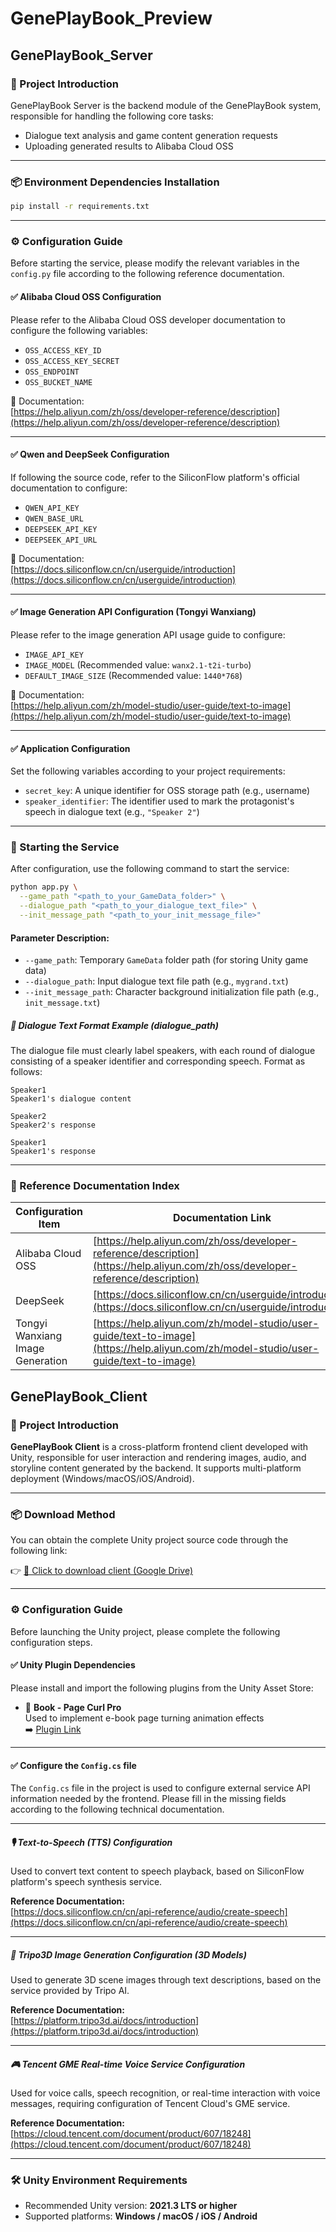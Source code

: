 # GenePlayBook_Preview

## GenePlayBook_Server

### 🧩 Project Introduction

GenePlayBook Server is the backend module of the GenePlayBook system, responsible for handling the following core tasks:

- Dialogue text analysis and game content generation requests
- Uploading generated results to Alibaba Cloud OSS

---

### 📦 Environment Dependencies Installation

```bash
pip install -r requirements.txt
```

---

### ⚙️ Configuration Guide

Before starting the service, please modify the relevant variables in the `config.py` file according to the following reference documentation.

#### ✅ Alibaba Cloud OSS Configuration

Please refer to the Alibaba Cloud OSS developer documentation to configure the following variables:

- `OSS_ACCESS_KEY_ID`
- `OSS_ACCESS_KEY_SECRET`
- `OSS_ENDPOINT`
- `OSS_BUCKET_NAME`

📘 Documentation:  
[https://help.aliyun.com/zh/oss/developer-reference/description](https://help.aliyun.com/zh/oss/developer-reference/description)

---

#### ✅ Qwen and DeepSeek Configuration

If following the source code, refer to the SiliconFlow platform's official documentation to configure:

- `QWEN_API_KEY`
- `QWEN_BASE_URL`
- `DEEPSEEK_API_KEY`
- `DEEPSEEK_API_URL`

📘 Documentation:  
[https://docs.siliconflow.cn/cn/userguide/introduction](https://docs.siliconflow.cn/cn/userguide/introduction)

---

#### ✅ Image Generation API Configuration (Tongyi Wanxiang)

Please refer to the image generation API usage guide to configure:

- `IMAGE_API_KEY`
- `IMAGE_MODEL` (Recommended value: `wanx2.1-t2i-turbo`)
- `DEFAULT_IMAGE_SIZE` (Recommended value: `1440*768`)

📘 Documentation:  
[https://help.aliyun.com/zh/model-studio/user-guide/text-to-image](https://help.aliyun.com/zh/model-studio/user-guide/text-to-image)

---

#### ✅ Application Configuration

Set the following variables according to your project requirements:

- `secret_key`: A unique identifier for OSS storage path (e.g., username)
- `speaker_identifier`: The identifier used to mark the protagonist's speech in dialogue text (e.g., `"Speaker 2"`)

---

### 🚀 Starting the Service

After configuration, use the following command to start the service:

```bash
python app.py \
  --game_path "<path_to_your_GameData_folder>" \
  --dialogue_path "<path_to_your_dialogue_text_file>" \
  --init_message_path "<path_to_your_init_message_file>"
```

#### Parameter Description:

- `--game_path`: Temporary `GameData` folder path (for storing Unity game data)
- `--dialogue_path`: Input dialogue text file path (e.g., `mygrand.txt`)
- `--init_message_path`: Character background initialization file path (e.g., `init_message.txt`)

##### 📄 Dialogue Text Format Example (dialogue_path)

The dialogue file must clearly label speakers, with each round of dialogue consisting of a speaker identifier and corresponding speech. Format as follows:

```
Speaker1
Speaker1's dialogue content

Speaker2
Speaker2's response

Speaker1
Speaker1's response
```

---

### 🔗 Reference Documentation Index

| Configuration Item | Documentation Link |
|--------|----------|
| Alibaba Cloud OSS | [https://help.aliyun.com/zh/oss/developer-reference/description](https://help.aliyun.com/zh/oss/developer-reference/description) |
| DeepSeek | [https://docs.siliconflow.cn/cn/userguide/introduction](https://docs.siliconflow.cn/cn/userguide/introduction) |
| Tongyi Wanxiang Image Generation | [https://help.aliyun.com/zh/model-studio/user-guide/text-to-image](https://help.aliyun.com/zh/model-studio/user-guide/text-to-image) |

## GenePlayBook_Client

### 🧩 Project Introduction

**GenePlayBook Client** is a cross-platform frontend client developed with Unity, responsible for user interaction and rendering images, audio, and storyline content generated by the backend. It supports multi-platform deployment (Windows/macOS/iOS/Android).

---

### 📦 Download Method

You can obtain the complete Unity project source code through the following link:

👉 [📁 Click to download client (Google Drive)](https://drive.google.com/drive/folders/186EsRTCjFjtLUHTylLJqFOf33CLES-Qk?usp=drive_link)

---

### ⚙️ Configuration Guide

Before launching the Unity project, please complete the following configuration steps.

#### ✅ Unity Plugin Dependencies

Please install and import the following plugins from the Unity Asset Store:

- 📖 **Book - Page Curl Pro**  
  Used to implement e-book page turning animation effects  
  ➡️ [Plugin Link](https://assetstore.unity.com/packages/tools/gui/book-page-curl-pro-77222)

---

#### ✅ Configure the `Config.cs` file

The `Config.cs` file in the project is used to configure external service API information needed by the frontend. Please fill in the missing fields according to the following technical documentation.

---

##### 🎙️ Text-to-Speech (TTS) Configuration

Used to convert text content to speech playback, based on SiliconFlow platform's speech synthesis service.

**Reference Documentation:**  
[https://docs.siliconflow.cn/cn/api-reference/audio/create-speech](https://docs.siliconflow.cn/cn/api-reference/audio/create-speech)

---

##### 🧱 Tripo3D Image Generation Configuration (3D Models)

Used to generate 3D scene images through text descriptions, based on the service provided by Tripo AI.

**Reference Documentation:**  
[https://platform.tripo3d.ai/docs/introduction](https://platform.tripo3d.ai/docs/introduction)

---

##### 🎮 Tencent GME Real-time Voice Service Configuration

Used for voice calls, speech recognition, or real-time interaction with voice messages, requiring configuration of Tencent Cloud's GME service.

**Reference Documentation:**  
[https://cloud.tencent.com/document/product/607/18248](https://cloud.tencent.com/document/product/607/18248)

---

### 🛠 Unity Environment Requirements

- Recommended Unity version: **2021.3 LTS or higher**
- Supported platforms: **Windows / macOS / iOS / Android**
